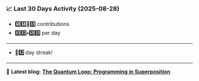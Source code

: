 <!--START_STATS-->
### 📈 Last 30 Days Activity (2025-08-28)  
- **1️⃣1️⃣🎱5️⃣** contributions  
- **3️⃣9️⃣•5️⃣0️⃣** per day
---
- **🎱9️⃣** day streak!
---
📝 **Latest blog:** [**The Quantum Loop: Programming in Superposition**](https://andriak.com/blog/quantum-loop)
<!--END_STATS-->
